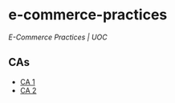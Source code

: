 # e-commerce-practices

*E-Commerce Practices | UOC*

## CAs

* [CA 1](./CA%201/)
* [CA 2](./CA%202/)
